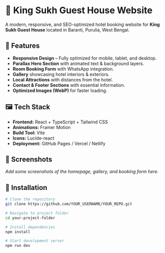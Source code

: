 # 🏨 King Sukh Guest House Website

A modern, responsive, and SEO-optimized hotel booking website for **King Sukh Guest House** located in Baranti, Purulia, West Bengal.

## 🌟 Features
- **Responsive Design** – Fully optimized for mobile, tablet, and desktop.
- **Parallax Hero Section** with animated text & background layers.
- **Room Booking Form** with WhatsApp integration.
- **Gallery** showcasing hotel interiors & exteriors.
- **Local Attractions** with distances from the hotel.
- **Contact & Footer Sections** with essential information.
- **Optimized Images (WebP)** for faster loading.

## 🖼️ Tech Stack
- **Frontend:** React + TypeScript + Tailwind CSS
- **Animations:** Framer Motion
- **Build Tool:** Vite
- **Icons:** Lucide-react
- **Deployment:** GitHub Pages / Vercel / Netlify

## 📸 Screenshots
_Add some screenshots of the homepage, gallery, and booking form here._

## 🚀 Installation
```bash
# Clone the repository
git clone https://github.com/YOUR_USERNAME/YOUR_REPO.git

# Navigate to project folder
cd your-project-folder

# Install dependencies
npm install

# Start development server
npm run dev
